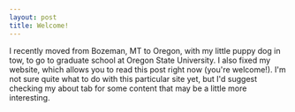 ```yaml
---
layout: post
title: Welcome!
---
```


I recently moved from Bozeman, MT to Oregon, with my little puppy dog in tow, to go to graduate school at Oregon State University. I also fixed my website, which allows you to read this post right now (you're welcome!). I'm not sure quite what to do with this particular site yet, but I'd suggest checking my about tab for some content that may be a little more interesting. 
